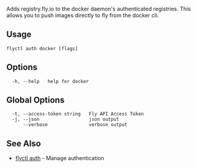 Adds registry.fly.io to the docker daemon's authenticated
registries. This allows you to push images directly to fly from
the docker cli.


## Usage
~~~
flyctl auth docker [flags]
~~~

## Options

~~~
  -h, --help   help for docker
~~~

## Global Options

~~~
  -t, --access-token string   Fly API Access Token
  -j, --json                  json output
      --verbose               verbose output
~~~

## See Also

* [flyctl auth](/docs/flyctl/auth/)	 - Manage authentication

